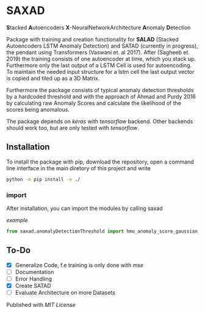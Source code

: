 # SAXAD

**S**tacked **A**utoencoders **X**-NeuralNetworkArchitecture **A**nomaly **D**etection

Package with training and creation functionality for **SALAD** (Stacked Autoencoders LSTM Anomaly Detection) and SATAD (currently in progress), the pendant using Transformers (Vaswani et. al 2017). After (Sagheeb et. 2019) the training consists of one autoencoder at time, which you stack up. Furthermore only the last output of a LSTM Cell is used for autoencoding. To maintain the needed input structure for a lstm cell the last output vector is copied and tiled up as a 3D Matrix.  

Furthermore the package consists of typical anomaly detection thresholds by a hardcoded threshold and with the approach of Ahmad and Purdy 2016 by calculating raw Anomaly Scores and calculate the likelihood of the scores being anomalous.

The package depends on *keras* with *tensorflow* backend. Other backends should work too, but are only tested with *tensorflow*.  

## Installation

To install the package with pip, download the repository, open a command line interface in the main diretory of this project and write

```bash
python -m pip install -e ./
```

### import

After installation, you can import the modules by calling saxad

*example*

```python
from saxad.anomalyDetectionThreshold import hmu_anomaly_score_gaussian_tail_probability_threshold
```

## To-Do
- [x] Generalize Code, f.e training is only done with *mse*
- [ ] Documentation
- [ ] Error Handling
- [x] Create SATAD
- [ ] Evaluate Architecture on more Datasets

Published with *MIT License*
